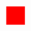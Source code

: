 <html>
<head>
<style>
.motion-container {
	width: 100%;
	height: 100vh;
	overflow: hidden;
	position: relative;
}
.moving-object {
	width: 50px;
	height: 50px;
	background-color: red;
	position: absolute;
	animation: move 5s infinite;
}

@keyframes move {
	0% {
		transform: translateX(0);
	}
	50% {
		transform: translateX(300px);
	}
	100% {
		transform: translateX(0);
	}
</style>
</head>
<body>
	<div class="motion-container">
		<div class="moving-object"></div>
	</div>
</body>
</html>